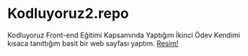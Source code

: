# Kodluyoruz2.repo
Kodluyoruz Front-end Eğitimi Kapsamında Yaptığım İkinci Ödev
Kendimi kısaca tanıttığım basit bir web sayfası yaptım.
[Resim!](ödev2.png)
